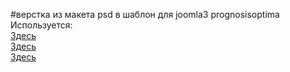 #верстка из макета psd в шаблон для joomla3 prognosisoptima
Используется:<br>
<a href="https://onco-center.clinic/">Здесь</a><br> <a href="https://mioma-matki.com.ua/">Здесь</a> <br><a href="https://rak-legkogo.com.ua/">Здесь</a> 
